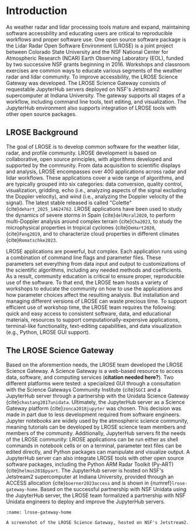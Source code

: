# Introduction

As weather radar and lidar processing tools mature and expand, maintaining software accessbility and educating users are critical to reproducible workflows and proper software use. One open source software package is the Lidar Radar Open Software Environment (LROSE) is a joint project between Colorado State University and the NSF National Center for Atmospheric Research (NCAR) Earth Observing Laboratory (EOL), funded by two successive NSF grants beginning in 2016. Workshops and classroom exercises are common ways to educate various segments of the weather radar and lidar community. To improve accessbility, the LROSE Science Gateway was developed. The LROSE Science Gateway consists of requestable JupyterHub servers deployed on NSF's Jetstream2 supercomputer at Indiana University. The gateway supports all stages of a workflow, including command line tools, text editing, and visualization. The JupyterHub environment also supports integration of LROSE tools with other open source packages. 

## LROSE Background

The goal of LROSE is to develop common software for the weather lidar, radar, and profile community.  LROSE development is based on collaborative, open source principles, with algorithms developed and supported by the community. From data acquisition to scientific displays and analysis, LROSE encompasses over 400 applications across radar and lidar workflows. These applications cover a wide range of algorithms, and are typically grouped into six categories: data conversion, quality control, visualization, gridding, echo (i.e., analyzing aspects of the signal excluding the Doppler velocity), and wind (i.e., analyzing the Doppler velocity of the signal). The latest stable released is called "Colette" {cite}`dehart_2025_14624762`. LROSE applications have been used to study the dynamics of severe storms in Spain {cite}`delMoral2020`, to perform multi-Doppler analysis around complex terrain {cite}`Cha2023`, to study the microphysical properties in tropical cyclones {cite}`DeHart2020`, {cite}`Feng2019`, and to characterize cloud properties in different climates {cite}`Romatschke2023`.

LROSE applications are powerful, but complex. Each application runs using a combination of command line flags and parameter files. These parameters set everything from data input and output to customizations of the scientific algorithms, including any needed methods and coefficients. As a result, community education is critical to ensure proper, reproducible use of the software. To that end, the LROSE team hosts a variety of workshops to educate the community on how to use the applications and how parameter choices affect the resulting analysis. But installation and managing different versions of LROSE can waste precious time. To support efficient use of workshop time, the LROSE team requires the following: quick and easy access to consistent software, data, and educational materials, resources to support computationally-expensive applications, terminal-like functionality, text-editing capabilities, and data visualization (e.g., Python, LROSE GUI support).

## The LROSE Science Gateway

Based on the aforemention needs, the LROSE team developed the LROSE Science Gateway. A Science Gateway is a web-based resource to access data, software, and computing services (****citation needed here?****). Two different platforms were tested: a specialized GUI through a consultation with the Science Gateways Community Institute {cite}`SGCI` and a JupyterHub server through a partnership with the Unidata Science Gateway {cite}`chastang2017unidata`. Ultimately, the JupyterHub server as a Science Gateway platform {cite}`zonca2018jupyter` was chosen. This decision was made in part due to less development required from software engineers. Jupyter notebooks are widely used by the atmospheric science community, meaning tutorials can be developed by LROSE science team members and members of the community. Additionally, JupyterHub servers fit the needs of the LROSE community: LROSE applications can be run either as shell commands in notebook cells or on a terminal, parameter text files can be edited directly, and Python packages can manipulate and visualize output. A JupyterHub server can also integrate LROSE tools with other open source software packages, including the Python ARM Radar Toolkit (Py-ART) {cite}`helmus2016pyart`. The JupyterHub server is hosted on NSF's Jetstream2 supercomputer at Indiana University, provided through an ACCESS allocation {cite}`boerner2023access` and is shown in {numref}`lrose-gateway-home`. Based on the successful partnership with NSF Unidata using the JupyterHub server, the LROSE team formalized a partnership with NSF Unidata engineers to deploy and improve the JupyterHub servers.

```{figure} ../assets/lrose_gateway_home.png
:name: lrose-gateway-home

A screenshot of the LROSE Science Gateway, hosted on NSF's Jetstream2.
```